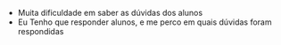 - Muita dificuldade em saber as dúvidas dos alunos
- Eu Tenho que responder alunos, e me perco em quais dúvidas foram respondidas
